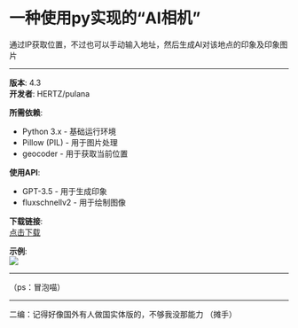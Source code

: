
# 一种使用py实现的“AI相机”

通过IP获取位置，不过也可以手动输入地址，然后生成AI对该地点的印象及印象图片

---

**版本**: 4.3  
**开发者**: HERTZ/pulana  

**所需依赖**:  
- Python 3.x - 基础运行环境  
- Pillow (PIL) - 用于图片处理  
- geocoder - 用于获取当前位置  

**使用API**:  
- GPT-3.5 - 用于生成印象  
- fluxschnellv2 - 用于绘制图像  

**下载链接**:  
[点击下载](https://3g.cx/user/personalfiles/834/937/?id_file=2556&page=1)

**示例**:  
![](https://3g.cx/photo/photo0/6960.jpg)

---

（ps：冒泡喵）

---

二编：记得好像国外有人做国实体版的，不够我没那能力 （摊手）
